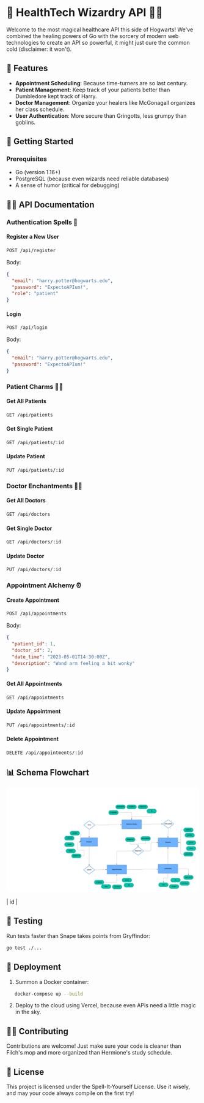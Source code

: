 
# 🏥 HealthTech Wizardry API 🧙‍♂️

Welcome to the most magical healthcare API this side of Hogwarts! We've combined the healing powers of Go with the sorcery of modern web technologies to create an API so powerful, it might just cure the common cold (disclaimer: it won't).

## 🌟 Features

- **Appointment Scheduling**: Because time-turners are so last century.
- **Patient Management**: Keep track of your patients better than Dumbledore kept track of Harry.
- **Doctor Management**: Organize your healers like McGonagall organizes her class schedule.
- **User Authentication**: More secure than Gringotts, less grumpy than goblins.

## 🚀 Getting Started

### Prerequisites

- Go (version 1.16+)
- PostgreSQL (because even wizards need reliable databases)
- A sense of humor (critical for debugging)


## 🧙‍♀️ API Documentation

### Authentication Spells 🔐

#### Register a New User
```sh
POST /api/register
```

Body:
```json
{
  "email": "harry.potter@hogwarts.edu",
  "password": "ExpectoAPIum!",
  "role": "patient"
}
```

#### Login
```sh
POST /api/login
```

Body:
```json
{
  "email": "harry.potter@hogwarts.edu",
  "password": "ExpectoAPIum!"
}
```

### Patient Charms 🧑‍⚕️

#### Get All Patients
```sh
GET /api/patients
```

#### Get Single Patient
```sh
GET /api/patients/:id
```

#### Update Patient
```sh
PUT /api/patients/:id
```

### Doctor Enchantments 👩‍⚕️

#### Get All Doctors
```sh
GET /api/doctors
```

#### Get Single Doctor
```sh
GET /api/doctors/:id
```

#### Update Doctor
```sh
PUT /api/doctors/:id
```

### Appointment Alchemy ⏰

#### Create Appointment
```sh
POST /api/appointments
```

Body:
```json
{
  "patient_id": 1,
  "doctor_id": 2,
  "date_time": "2023-05-01T14:30:00Z",
  "description": "Wand arm feeling a bit wonky"
}
```

#### Get All Appointments
```sh
GET /api/appointments
```

#### Update Appointment
```sh
PUT /api/appointments/:id
```

#### Delete Appointment
```sh
DELETE /api/appointments/:id
```

## 📊 Schema Flowchart

![Schema](flowchart.png)
<!--+----------------+       +----------------+
<!--|     Users      |       |   Patients     |
<!--+----------------+       +----------------+
<!--| id             |------>| id             |
<!--| email          |       | user_id        |
<!--| password       |       | first_name     |
<!--| role           |       | last_name      |
<!--+----------------+       | date_of_birth  |
                             | gender         |
                             | phone_number   |
                             | address        |
                             +----------------+
                                 ^
                                 |
                                 |
                         +----------------+
                         |   Doctors      |
                         +----------------+
                         | id             |
                         | user_id        |
                         | first_name     |
                         | last_name      |
                         | specialization |
                         | license_number |
                         +----------------+
                                 ^
                                 |
                         +----------------+
                         | Appointments   |
                         +----------------+
                         | id             |
                         | patient_id     |
                         | doctor_id      |
                         | date_time      |
                         | description    |
                         | status         |
                         +----------------+
-->

## 🧪 Testing

Run tests faster than Snape takes points from Gryffindor:

```sh
go test ./...
```

## 🚢 Deployment

1. Summon a Docker container:
```sh
   docker-compose up --build
```

2. Deploy to the cloud using Vercel, because even APIs need a little magic in the sky.

## 🧙‍♂️ Contributing

Contributions are welcome! Just make sure your code is cleaner than Filch's mop and more organized than Hermione's study schedule.

## 📜 License

This project is licensed under the Spell-It-Yourself License. Use it wisely, and may your code always compile on the first try!


